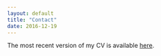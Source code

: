 ```yaml
---
layout: default
title: "Contact"
date: 2016-12-19
---
```


The most recent version of my CV is available [here](/cv/baron_cv.pdf).
